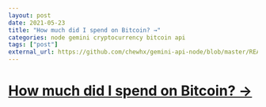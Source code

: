 ```yaml
---
layout: post
date: 2021-05-23
title: "How much did I spend on Bitcoin? →"
categories: node gemini cryptocurrency bitcoin api
tags: ["post"]
external_url: https://github.com/chewhx/gemini-api-node/blob/master/README.md
---
```


# [How much did I spend on Bitcoin? → ](https://github.com/chewhx/gemini-api-node/blob/master/README.md)

